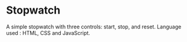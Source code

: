 # Stopwatch
A simple stopwatch with three controls: start, stop, and reset. Language used : HTML, CSS and JavaScript.

